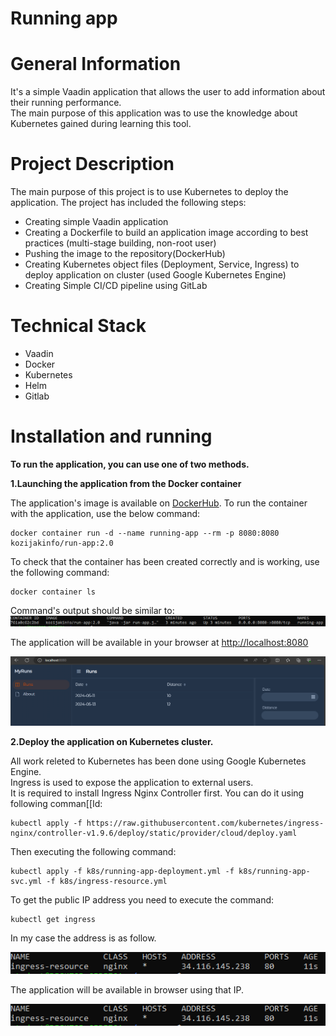 # Running app

# General Information
It's a simple Vaadin application that allows the user to add information about their running performance.\
The main purpose of this application was to use the knowledge about Kubernetes gained during learning this tool.
# Project Description
The main purpose of this project is to use Kubernetes to deploy the application.
The project has included the following steps:
* Creating simple Vaadin application
* Creating a Dockerfile to build an application image according to best practices (multi-stage building, non-root user)
* Pushing the image to the repository(DockerHub)
* Creating Kubernetes object files (Deployment, Service, Ingress) to deploy application on cluster (used Google Kubernetes Engine)
* Creating Simple CI/CD pipeline using GitLab

# Technical Stack
* Vaadin
* Docker
* Kubernetes
* Helm 
* Gitlab

# Installation and running

**To run the application, you can use one of two methods.**

**1.Launching the application from the Docker container**

The application's image is available on [DockerHub](https://hub.docker.com/r/kozijakinfo/run-app/tags). To run the container with the application, use the below command:

```
docker container run -d --name running-app --rm -p 8080:8080 kozijakinfo/run-app:2.0
```

To check that the container has been created correctly and is working, use the following command:

```
docker container ls
```
Command's output should be similar to:
![Image](https://raw.githubusercontent.com/jakubkoziel992/runs-app/master/.github/container_ls.png)

The application will be available in your browser at [http://localhost:8080](http://localhost:8080)

![Image](https://raw.githubusercontent.com/jakubkoziel992/runs-app/master/.github/application.png)

**2.Deploy the application on Kubernetes cluster.**

All work releted to Kubernetes has been done using Google Kubernetes Engine.\
Ingress is used to expose the application to external users.\
It is required to install Ingress Nginx Controller first. You can do it using following comman[[Id:


```
kubectl apply -f https://raw.githubusercontent.com/kubernetes/ingress-nginx/controller-v1.9.6/deploy/static/provider/cloud/deploy.yaml
```
Then executing the following command:

```
kubectl apply -f k8s/running-app-deployment.yml -f k8s/running-app-svc.yml -f k8s/ingress-resource.yml
```

To get the public IP address you need to execute the command:

```
kubectl get ingress
```
In my case the address is as follow.

![Image](https://raw.githubusercontent.com/jakubkoziel992/runs-app/master/.github/ingress.png)

The application will be available in browser using that IP.

![Image](https://raw.githubusercontent.com/jakubkoziel992/runs-app/master/.github/ingress.png)


